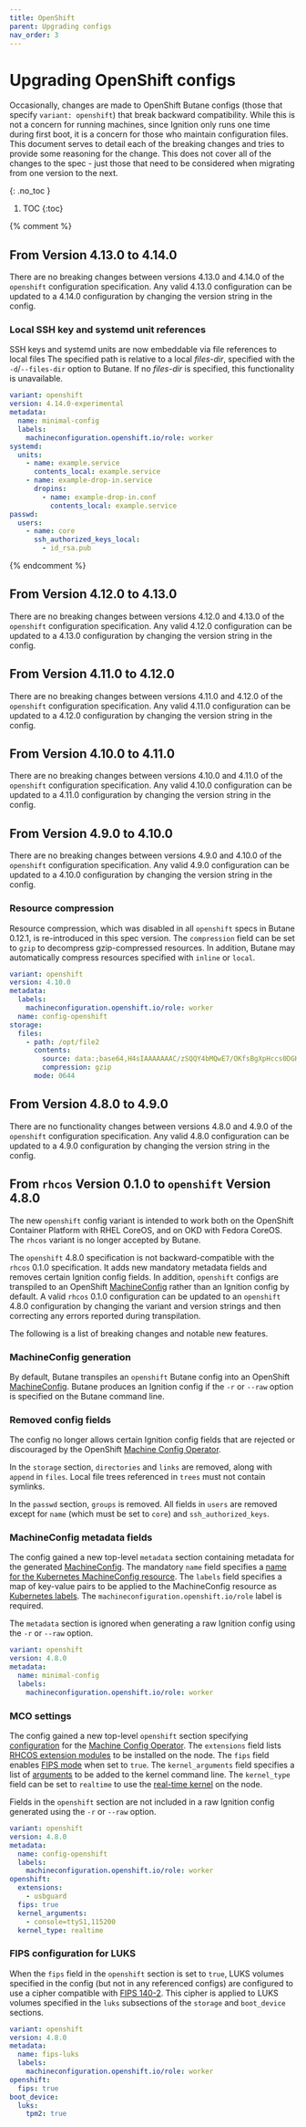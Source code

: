 ```yaml
---
title: OpenShift
parent: Upgrading configs
nav_order: 3
---
```


# Upgrading OpenShift configs

Occasionally, changes are made to OpenShift Butane configs (those that specify `variant: openshift`) that break backward compatibility. While this is not a concern for running machines, since Ignition only runs one time during first boot, it is a concern for those who maintain configuration files. This document serves to detail each of the breaking changes and tries to provide some reasoning for the change. This does not cover all of the changes to the spec - just those that need to be considered when migrating from one version to the next.

{: .no_toc }

1. TOC
{:toc}

{% comment %}

## From Version 4.13.0 to 4.14.0

There are no breaking changes between versions 4.13.0 and 4.14.0 of the `openshift` configuration specification. Any valid 4.13.0 configuration can be updated to a 4.14.0 configuration by changing the version string in the config.

### Local SSH key and systemd unit references

SSH keys and systemd units are now embeddable via file references to local files The specified path is relative to a local _files-dir_, specified with the `-d`/`--files-dir` option to Butane. If no _files-dir_ is specified, this functionality is unavailable.

<!-- butane-config -->
```yaml
variant: openshift
version: 4.14.0-experimental
metadata:
  name: minimal-config
  labels:
    machineconfiguration.openshift.io/role: worker
systemd:
  units:
    - name: example.service
      contents_local: example.service
    - name: example-drop-in.service
      dropins:
        - name: example-drop-in.conf
          contents_local: example.service
passwd:
  users:
    - name: core
      ssh_authorized_keys_local:
        - id_rsa.pub
```

{% endcomment %}

## From Version 4.12.0 to 4.13.0

There are no breaking changes between versions 4.12.0 and 4.13.0 of the `openshift` configuration specification. Any valid 4.12.0 configuration can be updated to a 4.13.0 configuration by changing the version string in the config.

## From Version 4.11.0 to 4.12.0

There are no breaking changes between versions 4.11.0 and 4.12.0 of the `openshift` configuration specification. Any valid 4.11.0 configuration can be updated to a 4.12.0 configuration by changing the version string in the config.

## From Version 4.10.0 to 4.11.0

There are no breaking changes between versions 4.10.0 and 4.11.0 of the `openshift` configuration specification. Any valid 4.10.0 configuration can be updated to a 4.11.0 configuration by changing the version string in the config.

## From Version 4.9.0 to 4.10.0

There are no breaking changes between versions 4.9.0 and 4.10.0 of the `openshift` configuration specification. Any valid 4.9.0 configuration can be updated to a 4.10.0 configuration by changing the version string in the config. 

### Resource compression

Resource compression, which was disabled in all `openshift` specs in Butane 0.12.1, is re-introduced in this spec version. The `compression` field can be set to `gzip` to decompress gzip-compressed resources. In addition, Butane may automatically compress resources specified with `inline` or `local`.

<!-- butane-config -->
```yaml
variant: openshift
version: 4.10.0
metadata:
  labels:
    machineconfiguration.openshift.io/role: worker
  name: config-openshift
storage:
  files:
    - path: /opt/file2
      contents:
        source: data:;base64,H4sIAAAAAAAC/zSQQY4bMQwE7/OKfsBgXpHccs0DGKntEJBIWSINP3+htfcmQECxq/74ZIeOlR3Vm08sDUhnnChuiyUYOSFVh66idgebxonFiuoHNVf3imAfPqFWtGpNC2SgyT+fBOONJrrcTSBNHykX8DcOmnZIRdf9eNJU+olH6oL5ipkVfHEWDQl1Q7YmvfgbreswXbpPfTN1gC9QULx3r/42eKTEBfzaTMkgdObkx1btmByT/2mVUwNqeHrLERLEc7uCaxFFW/tpRDBxy7tKHLYXYchUiZwX8PtVOIK5S1rASxEWCZQcWiUkYG4Y07XS4jzWjqWGkm3INoffblpUULk492/3tnfITqQVXJ+02a/jKwAA//+jjAk6wQEAAA==
        compression: gzip
      mode: 0644
```

## From Version 4.8.0 to 4.9.0

There are no functionality changes between versions 4.8.0 and 4.9.0 of the `openshift` configuration specification. Any valid 4.8.0 configuration can be updated to a 4.9.0 configuration by changing the version string in the config.

## From `rhcos` Version 0.1.0 to `openshift` Version 4.8.0

The new `openshift` config variant is intended to work both on the OpenShift Container Platform with RHEL CoreOS, and on OKD with Fedora CoreOS. The `rhcos` variant is no longer accepted by Butane.

The `openshift` 4.8.0 specification is not backward-compatible with the `rhcos` 0.1.0 specification. It adds new mandatory metadata fields and removes certain Ignition config fields. In addition, `openshift` configs are transpiled to an OpenShift [MachineConfig] rather than an Ignition config by default. A valid `rhcos` 0.1.0 configuration can be updated to an `openshift` 4.8.0 configuration by changing the variant and version strings and then correcting any errors reported during transpilation.

The following is a list of breaking changes and notable new features.

### MachineConfig generation

By default, Butane transpiles an `openshift` Butane config into an OpenShift [MachineConfig]. Butane produces an Ignition config if the `-r` or `--raw` option is specified on the Butane command line.

### Removed config fields

The config no longer allows certain Ignition config fields that are rejected or discouraged by the OpenShift [Machine Config Operator].

In the `storage` section, `directories` and `links` are removed, along with `append` in `files`. Local file trees referenced in `trees` must not contain symlinks.

In the `passwd` section, `groups` is removed. All fields in `users` are removed except for `name` (which must be set to `core`) and `ssh_authorized_keys`.

### MachineConfig metadata fields

The config gained a new top-level `metadata` section containing metadata for the generated [MachineConfig]. The mandatory `name` field specifies a [name for the Kubernetes MachineConfig resource][k8s-names]. The `labels` field specifies a map of key-value pairs to be applied to the MachineConfig resource as [Kubernetes labels][k8s-labels]. The `machineconfiguration.openshift.io/role` label is required.

The `metadata` section is ignored when generating a raw Ignition config using the `-r` or `--raw` option.

<!-- butane-config -->
```yaml
variant: openshift
version: 4.8.0
metadata:
  name: minimal-config
  labels:
    machineconfiguration.openshift.io/role: worker
```

### MCO settings

The config gained a new top-level `openshift` section specifying [configuration][MCO settings] for the [Machine Config Operator]. The `extensions` field lists [RHCOS extension modules] to be installed on the node. The `fips` field enables [FIPS mode] when set to `true`. The `kernel_arguments` field specifies a list of [arguments][kernel arguments] to be added to the kernel command line. The `kernel_type` field can be set to `realtime` to use the [real-time kernel] on the node.

Fields in the `openshift` section are not included in a raw Ignition config generated using the `-r` or `--raw` option.

<!-- butane-config -->
```yaml
variant: openshift
version: 4.8.0
metadata:
  name: config-openshift
  labels:
    machineconfiguration.openshift.io/role: worker
openshift:
  extensions:
    - usbguard
  fips: true
  kernel_arguments:
    - console=ttyS1,115200
  kernel_type: realtime
```

### FIPS configuration for LUKS

When the `fips` field in the `openshift` section is set to `true`, LUKS volumes specified in the config (but not in any referenced configs) are configured to use a cipher compatible with [FIPS 140-2]. This cipher is applied to LUKS volumes specified in the `luks` subsections of the `storage` and `boot_device` sections.

<!-- butane-config -->
```yaml
variant: openshift
version: 4.8.0
metadata:
  name: fips-luks
  labels:
    machineconfiguration.openshift.io/role: worker
openshift:
  fips: true
boot_device:
  luks:
    tpm2: true
```

[FIPS 140-2]: https://csrc.nist.gov/publications/detail/fips/140/2/final
[FIPS mode]: https://docs.openshift.com/container-platform/4.7/installing/installing-fips.html
[k8s-names]: https://kubernetes.io/docs/concepts/overview/working-with-objects/names/#names
[k8s-labels]: https://kubernetes.io/docs/concepts/overview/working-with-objects/labels/
[kernel arguments]: https://docs.openshift.com/container-platform/4.7/post_installation_configuration/machine-configuration-tasks.html#nodes-nodes-kernel-arguments_post-install-machine-configuration-tasks
[Machine Config Operator]: https://docs.openshift.com/container-platform/4.7/post_installation_configuration/machine-configuration-tasks.html#understanding-the-machine-config-operator
[MachineConfig]: https://docs.openshift.com/container-platform/4.7/post_installation_configuration/machine-configuration-tasks.html#machine-config-overviewpost-install-machine-configuration-tasks
[MCO settings]: https://docs.openshift.com/container-platform/4.7/post_installation_configuration/machine-configuration-tasks.html#what-can-you-change-with-machine-configs
[real-time kernel]: https://docs.openshift.com/container-platform/4.7/post_installation_configuration/machine-configuration-tasks.html#nodes-nodes-rtkernel-arguments_post-install-machine-configuration-tasks
[RHCOS extension modules]: https://docs.openshift.com/container-platform/4.7/post_installation_configuration/machine-configuration-tasks.html#rhcos-add-extensions_post-install-machine-configuration-tasks
